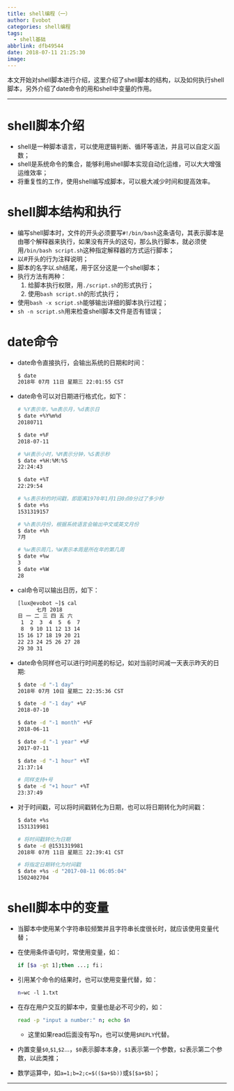 ```yaml
---
title: shell编程（一）
author: Evobot
categories: shell编程
tags:
  - shell基础
abbrlink: dfb49544
date: 2018-07-11 21:25:30
image:
---
```




本文开始对shell脚本进行介绍，这里介绍了shell脚本的结构，以及如何执行shell脚本，另外介绍了date命令的用和shell中变量的作用。

<!--more-->

---

# shell脚本介绍

- shell是一种脚本语言，可以使用逻辑判断、循环等语法，并且可以自定义函数；
- shell是系统命令的集合，能够利用shell脚本实现自动化运维，可以大大增强运维效率；
- 将重复性的工作，使用shell编写成脚本，可以极大减少时间和提高效率。

# shell脚本结构和执行

- 编写shell脚本时，文件的开头必须要写`#!/bin/bash`这条语句，其表示脚本是由哪个解释器来执行，如果没有开头的这句，那么执行脚本，就必须使用`/bin/bash script.sh`这种指定解释器的方式运行脚本；
- 以#开头的行为注释说明；
- 脚本的名字以.sh结尾，用于区分这是一个shell脚本；
- 执行方法有两种：
  1. 给脚本执行权限，用`./script.sh`的形式执行；
  2. 使用`bash script.sh`的形式执行；
- 使用`bash -x script.sh`能够输出详细的脚本执行过程；
- `sh -n script.sh`用来检查shell脚本文件是否有错误；

# date命令

- date命令直接执行，会输出系统的日期和时间：

  ```bash
  $ date
  2018年 07月 11日 星期三 22:01:55 CST

  ```

- date命令可以对日期进行格式化，如下：

  ```bash
  # %Y表示年，%m表示月，%d表示日
  $ date +%Y%m%d
  20180711

  $ date +%F
  2018-07-11

  # %H表示小时，%M表示分钟，%S表示秒
  $ date +%H:%M:%S
  22:24:43

  $ date +%T
  22:29:54

  # %s表示秒的时间戳，即距离1970年1月1日0点0分过了多少秒
  $ date +%s
  1531319157

  # %h表示月份，根据系统语言会输出中文或英文月份
  $ date +%h
  7月

  # %w表示周几，%W表示本周是所在年的第几周
  $ date +%w
  3
  $ date +%W
  28

  ```

- cal命令可以输出日历，如下：

  ```bash
  [lux@evobot ~]$ cal
        七月 2018     
  日 一 二 三 四 五 六
   1  2  3  4  5  6  7
   8  9 10 11 12 13 14
  15 16 17 18 19 20 21
  22 23 24 25 26 27 28
  29 30 31

  ```

- date命令同样也可以进行时间差的标记，如对当前时间减一天表示昨天的日期:

  ```bash
  $ date -d "-1 day"
  2018年 07月 10日 星期二 22:35:36 CST

  $ date -d "-1 day" +%F
  2018-07-10

  $ date -d "-1 month" +%F
  2018-06-11

  $ date -d "-1 year" +%F
  2017-07-11

  $ date -d "-1 hour" +%T
  21:37:14

  # 同样支持+号
  $ date -d "+1 hour" +%T
  23:37:49

  ```

- 对于时间戳，可以将时间戳转化为日期，也可以将日期转化为时间戳：

  ```bash
  $ date +%s
  1531319981

  # 将时间戳转化为日期
  $ date -d @1531319981
  2018年 07月 11日 星期三 22:39:41 CST

  # 将指定日期转化为时间戳
  $ date +%s -d "2017-08-11 06:05:04"
  1502402704

  ```

# shell脚本中的变量

- 当脚本中使用某个字符串较频繁并且字符串长度很长时，就应该使用变量代替；

- 在使用条件语句时，常使用变量，如：

  ```bash
  if [$a -gt 1];then ...; fi；
  ```

- 引用某个命令的结果时，也可以使用变量代替，如：

  ```bash
  n=wc -l 1.txt
  ```

- 在存在用户交互的脚本中，变量也是必不可少的，如：

  ```bash
  read -p "input a number:" n; echo $n
  ```

  - 这里如果read后面没有写n，也可以使用`$REPLY`代替。

- 内置变量`$0`,`$1`,`$2`...，`$0`表示脚本本身，`$1`表示第一个参数，`$2`表示第二个参数，以此类推；

- 数学运算中，如`a=1;b=2;c=$(($a+$b))`或`$[$a+$b]`；

---